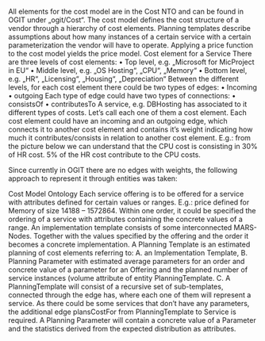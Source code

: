 All elements for the cost model are in the Cost NTO and can be found in OGIT under „ogit/Cost“.
The cost model defines the cost structure of a vendor through a hierarchy of cost elements.
Planning templates describe assumptions about how many instances of a certain service with a certain parameterization the vendor will have to operate. Applying a price function to the cost model yields the price model. 
Cost element for a Service
There are three levels of cost elements:
•	Top level, e.g. „Microsoft for MicProject in EU“
•	Middle level, e.g. „OS Hosting“, „CPU“, „Memory“
•	Bottom level, e.g. „HR“, „Licensing“, „Housing“, „Depreciation“
Between the different levels, for each cost element there could be two types of edges:
•	Incoming
•	outgoing
Each type of edge could have two types of connections:
•	consistsOf
•	contributesTo
A service, e.g. DBHosting has associated to it different types of costs. Let’s call each one of them a cost element.
Each cost element could have an incoming  and an outgoing edge, which connects it to another cost element and contains it’s weight indicating how much it contributes/consists in relation to another cost element.
E.g.: from the picture below we can understand that the CPU cost is consisting in 30% of HR cost. 5% of the HR cost contribute to the CPU costs. 


Since currently in OGIT there are no edges with weights, the following approach to represent it through entities was taken:


Cost Model Ontology
Each service offering is to be offered for a service with attributes defined for certain values or ranges. E.g.: price defined for Memory of size 14188 – 1572864.
Within one order, it could be specified the ordering of a service with attributes containing the concrete values of a range.
An implementation template consists of some interconnected MARS-Nodes.
Together with the values specified by the offering and the order it becomes a concrete implementation.
A Planning Template is an estimated planning of cost elements referring to:
A.	an Implementation Template,
B.	Planning Parameter with estimated average parameters for an order and concrete value of a parameter for an Offering and the planned number of service instances (volume attribute of entity PlanningTemplate.
C.	A PlanningTemplate will consist of a recursive set of sub-templates, connected through the edge has, where each one of them will represent a service.
As there could be some services that don’t have any parameters, the additional edge plansCostFor from PlanningTemplate to Service is required.
A Planning Parameter will contain a concrete value of a Parameter and the statistics derived from the expected distribution as attributes.
